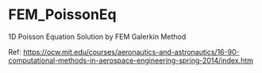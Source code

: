# FEM_PoissonEq
1D Poisson Equation Solution by FEM Galerkin Method

Ref: https://ocw.mit.edu/courses/aeronautics-and-astronautics/16-90-computational-methods-in-aerospace-engineering-spring-2014/index.htm
